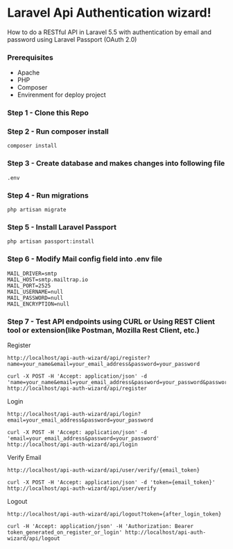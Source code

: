 # Laravel Api Authentication wizard!
How to do a RESTful API in Laravel 5.5 with authentication by email and password using Laravel Passport (OAuth 2.0)

### Prerequisites
* Apache
* PHP
* Composer
* Envirenment for deploy project

### Step 1 - Clone this Repo

### Step 2 - Run composer install
```
composer install
```

### Step 3 - Create database and makes changes into following file
```
.env
```

### Step 4 - Run migrations
```
php artisan migrate
```

### Step 5 - Install Laravel Passport
```
php artisan passport:install
```
### Step 6 - Modify Mail config field into .env file
```
MAIL_DRIVER=smtp
MAIL_HOST=smtp.mailtrap.io
MAIL_PORT=2525
MAIL_USERNAME=null
MAIL_PASSWORD=null
MAIL_ENCRYPTION=null
```

### Step 7 - Test API endpoints using CURL or Using REST Client tool or extension(like Postman, Mozilla Rest Client, etc.)
Register

```
http://localhost/api-auth-wizard/api/register?name=your_name&email=your_email_address&password=your_password
```

```
curl -X POST -H 'Accept: application/json' -d 'name=your_name&email=your_email_address&password=your_password&password_confirmation=your_password' http://localhost/api-auth-wizard/api/register

```

Login

```
http://localhost/api-auth-wizard/api/login?email=your_email_address&password=your_password
```

```
curl -X POST -H 'Accept: application/json' -d 'email=your_email_address&password=your_password' http://localhost/api-auth-wizard/api/login
```

Verify Email

```
http://localhost/api-auth-wizard/api/user/verify/{email_token}
```

```
curl -X POST -H 'Accept: application/json' -d 'token={email_token}' http://localhost/api-auth-wizard/api/user/verify
```

Logout


```
http://localhost/api-auth-wizard/api/logout?token={after_login_token}
```

```
curl -H 'Accept: application/json' -H 'Authorization: Bearer token_generated_on_register_or_login' http://localhost/api-auth-wizard/api/logout
```